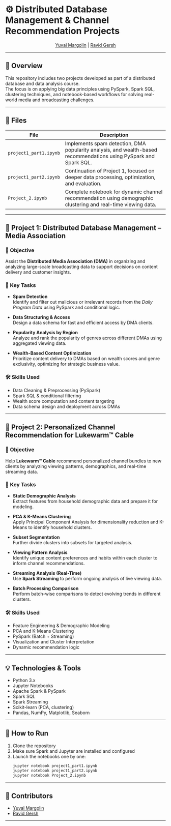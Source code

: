 # ⚙️ Distributed Database Management & Channel Recommendation Projects

<p align='center'>
  <a href="https://github.com/yuvalmar16">Yuval Margolin</a> | 
  <a href="https://github.com/RavidGersh59">Ravid Gersh</a>
</p>

---

## 🧠 Overview

This repository includes two projects developed as part of a distributed database and data analysis course.  
The focus is on applying big data principles using PySpark, Spark SQL, clustering techniques, and notebook-based workflows for solving real-world media and broadcasting challenges.

---

## 📁 Files

| File | Description |
|------|-------------|
| `project1_part1.ipynb` | Implements spam detection, DMA popularity analysis, and wealth-based recommendations using PySpark and Spark SQL. |
| `project1_part2.ipynb` | Continuation of Project 1, focused on deeper data processing, optimization, and evaluation. |
| `Project_2.ipynb` | Complete notebook for dynamic channel recommendation using demographic clustering and real-time viewing data. |

---

## 📌 Project 1: Distributed Database Management – Media Association

### 🎯 Objective  
Assist the **Distributed Media Association (DMA)** in organizing and analyzing large-scale broadcasting data to support decisions on content delivery and customer insights.

### 🧩 Key Tasks

- **Spam Detection**  
  Identify and filter out malicious or irrelevant records from the *Daily Program Data* using PySpark and conditional logic.

- **Data Structuring & Access**  
  Design a data schema for fast and efficient access by DMA clients.

- **Popularity Analysis by Region**  
  Analyze and rank the popularity of genres across different DMAs using aggregated viewing data.

- **Wealth-Based Content Optimization**  
  Prioritize content delivery to DMAs based on wealth scores and genre exclusivity, optimizing for strategic business value.

### 🛠 Skills Used

- Data Cleaning & Preprocessing (PySpark)
- Spark SQL & conditional filtering
- Wealth score computation and content targeting
- Data schema design and deployment across DMAs

---

## 📌 Project 2: Personalized Channel Recommendation for Lukewarm™ Cable

### 🎯 Objective  
Help **Lukewarm™ Cable** recommend personalized channel bundles to new clients by analyzing viewing patterns, demographics, and real-time streaming data.

### 🧩 Key Tasks

- **Static Demographic Analysis**  
  Extract features from household demographic data and prepare it for modeling.

- **PCA & K-Means Clustering**  
  Apply Principal Component Analysis for dimensionality reduction and K-Means to identify household clusters.

- **Subset Segmentation**  
  Further divide clusters into subsets for targeted analysis.

- **Viewing Pattern Analysis**  
  Identify unique content preferences and habits within each cluster to inform channel recommendations.

- **Streaming Analysis (Real-Time)**  
  Use **Spark Streaming** to perform ongoing analysis of live viewing data.

- **Batch Processing Comparison**  
  Perform batch-wise comparisons to detect evolving trends in different clusters.

### 🛠 Skills Used

- Feature Engineering & Demographic Modeling
- PCA and K-Means Clustering
- PySpark (Batch + Streaming)
- Visualization and Cluster Interpretation
- Dynamic recommendation logic

---

## 💡 Technologies & Tools

- Python 3.x  
- Jupyter Notebooks  
- Apache Spark & PySpark  
- Spark SQL  
- Spark Streaming  
- Scikit-learn (PCA, clustering)  
- Pandas, NumPy, Matplotlib, Seaborn

---

## 📎 How to Run

1. Clone the repository
2. Make sure Spark and Jupyter are installed and configured
3. Launch the notebooks one by one:
   ```bash
   jupyter notebook project1_part1.ipynb
   jupyter notebook project1_part2.ipynb
   jupyter notebook Project_2.ipynb
   ```

---

## 🤝 Contributors

- [Yuval Margolin](https://github.com/yuvalmar16)
- [Ravid Gersh](https://github.com/RavidGersh59)

---

